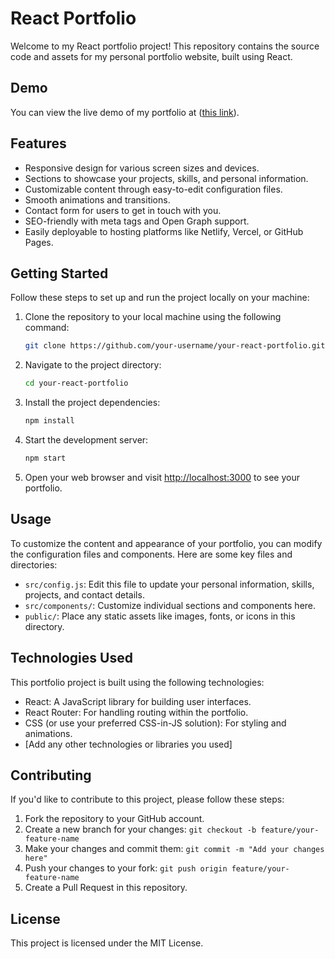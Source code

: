 # React Portfolio

Welcome to my React portfolio project! This repository contains the source code and assets for my personal portfolio website, built using React. 

<!-- ## Table of Contents
- [Demo](#demo)
- [Features](#features)
- [Getting Started](#getting-started)
- [Usage](#usage)
- [Technologies Used](#technologies-used)
- [Contributing](#contributing)
- [License](#license)
 -->

## Demo

You can view the live demo of my portfolio at ([this link](https://swarajmhatre.github.io/swarajmhatre_portfolio)).

## Features

- Responsive design for various screen sizes and devices.
- Sections to showcase your projects, skills, and personal information.
- Customizable content through easy-to-edit configuration files.
- Smooth animations and transitions.
- Contact form for users to get in touch with you.
- SEO-friendly with meta tags and Open Graph support.
- Easily deployable to hosting platforms like Netlify, Vercel, or GitHub Pages.

## Getting Started

Follow these steps to set up and run the project locally on your machine:

1. Clone the repository to your local machine using the following command:
   ```bash
   git clone https://github.com/your-username/your-react-portfolio.git
   ```

2. Navigate to the project directory:
   ```bash
   cd your-react-portfolio
   ```

3. Install the project dependencies:
   ```bash
   npm install
   ```

4. Start the development server:
   ```bash
   npm start
   ```

5. Open your web browser and visit [http://localhost:3000](http://localhost:3000) to see your portfolio.

## Usage

To customize the content and appearance of your portfolio, you can modify the configuration files and components. Here are some key files and directories:

- `src/config.js`: Edit this file to update your personal information, skills, projects, and contact details.
- `src/components/`: Customize individual sections and components here.
- `public/`: Place any static assets like images, fonts, or icons in this directory.

## Technologies Used

This portfolio project is built using the following technologies:

- React: A JavaScript library for building user interfaces.
- React Router: For handling routing within the portfolio.
- CSS (or use your preferred CSS-in-JS solution): For styling and animations.
- [Add any other technologies or libraries you used]

## Contributing

If you'd like to contribute to this project, please follow these steps:

1. Fork the repository to your GitHub account.
2. Create a new branch for your changes: `git checkout -b feature/your-feature-name`
3. Make your changes and commit them: `git commit -m "Add your changes here"`
4. Push your changes to your fork: `git push origin feature/your-feature-name`
5. Create a Pull Request in this repository.

## License
This project is licensed under the MIT License.
